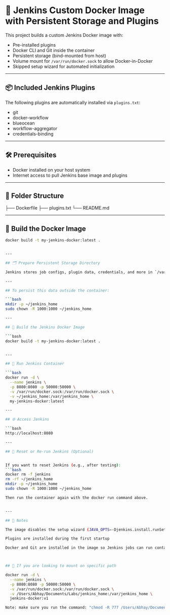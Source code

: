 # 🧰 Jenkins Custom Docker Image with Persistent Storage and Plugins

This project builds a custom Jenkins Docker image with:

- Pre-installed plugins
- Docker CLI and Git inside the container
- Persistent storage (bind-mounted from host)
- Volume mount for `/var/run/docker.sock` to allow Docker-in-Docker
- Skipped setup wizard for automated initialization

---

## 📦 Included Jenkins Plugins

The following plugins are automatically installed via `plugins.txt`:

- git
- docker-workflow
- blueocean
- workflow-aggregator
- credentials-binding

---

## 🛠️ Prerequisites

- Docker installed on your host system
- Internet access to pull Jenkins base image and plugins

---

## 📁 Folder Structure
├── Dockerfile
├── plugins.txt
└── README.md


---

## 🐳 Build the Docker Image

```bash
docker build -t my-jenkins-docker:latest .


---

## 🗂️ Prepare Persistent Storage Directory

Jenkins stores job configs, plugin data, credentials, and more in `/var/jenkins_home`.

---

## To persist this data outside the container:

```bash
mkdir -p ~/jenkins_home
sudo chown -R 1000:1000 ~/jenkins_home

---

## 🐳 Build the Jenkins Docker Image

```bash
docker build -t my-jenkins-docker:latest .


---

## 🚀 Run Jenkins Container

```bash
docker run -d \
  --name jenkins \
  -p 8080:8080 -p 50000:50000 \
  -v /var/run/docker.sock:/var/run/docker.sock \
  -v ~/jenkins_home:/var/jenkins_home \
  my-jenkins-docker:latest

---

## 🌐 Access Jenkins

```bash
http://localhost:8080

---

## 🧼 Reset or Re-run Jenkins (Optional)


If you want to reset Jenkins (e.g., after testing):
```bash
docker rm -f jenkins
rm -rf ~/jenkins_home
mkdir -p ~/jenkins_home
sudo chown -R 1000:1000 ~/jenkins_home

Then run the container again with the docker run command above.


---

## 📌 Notes

The image disables the setup wizard (JAVA_OPTS=-Djenkins.install.runSetupWizard=false)

Plugins are installed during the first startup

Docker and Git are installed in the image so Jenkins jobs can run containerized builds



## 🧼 If you are looking to mount on specific path

docker run -d \
  --name jenkins \
  -p 8080:8080 -p 50000:50000 \
  -v /var/run/docker.sock:/var/run/docker.sock \
  -v /Users/Abhay/Documents/Labs/jenkins_home:/var/jenkins_home \
  jenkins-docker:v1

Note: make sure you run the command: "chmod -R 777 /Users/Abhay/Documents/Labs/jenkins_home" before running above command else the storage mount will give and issue.


